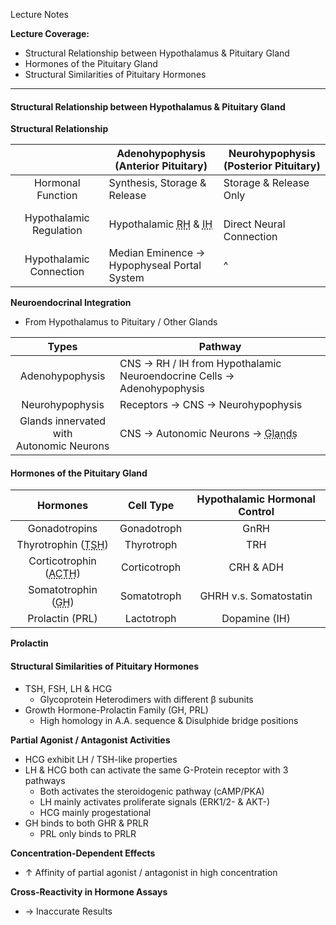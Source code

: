 Lecture Notes

**Lecture Coverage:**
- Structural Relationship between Hypothalamus & Pituitary Gland
- Hormones of the Pituitary Gland
- Structural Similarities of Pituitary Hormones

---
#### **Structural Relationship between Hypothalamus & Pituitary Gland**
**Structural Relationship**

|                         | Adenohypophysis<br>(Anterior Pituitary)                                                               | Neurohypophysis<br>(Posterior Pituitary) |
| :---------------------: | ----------------------------------------------------------------------------------------------------- | ---------------------------------------- |
|    Hormonal Function    | Synthesis, Storage & Release                                                                          | Storage & Release Only                   |
| Hypothalamic Regulation | Hypothalamic <abbr Title="Releasing Hormones">RH</abbr> & <abbr Title="Inhibiting Hormones">IH</abbr> | <br>Direct Neural Connection             |
| Hypothalamic Connection | Median Eminence → <br>Hypophyseal Portal System                                                       | ^                                        |

**Neuroendocrinal Integration**
- From Hypothalamus to Pituitary / Other Glands

|                    Types                    | Pathway                                                                                   |
| :-----------------------------------------: | ----------------------------------------------------------------------------------------- |
|               Adenohypophysis               | CNS → RH / IH from Hypothalamic Neuroendocrine Cells → Adenohypophysis                    |
|               Neurohypophysis               | Receptors → CNS → Neurohypophysis                                                         |
| Glands innervated with<br>Autonomic Neurons | CNS → Autonomic Neurons → <abbr Title="e.g. Adrenal Medulla / Pineal Gland">Glands</abbr> |

#### **Hormones of the Pituitary Gland**

|                                Hormones                                |  Cell Type   | Hypothalamic Hormonal Control |
| :--------------------------------------------------------------------: | :----------: | :---------------------------: |
|                             Gonadotropins                              | Gonadotroph  |             GnRH              |
|  Thyrotrophin (<abbr Title="Thyroid Stimulating Hormone">TSH</abbr>)   |  Thyrotroph  |              TRH              |
| Corticotrophin (<abbr Title="Adenocorticotrophic Hormone">ACTH</abbr>) | Corticotroph |           CRH & ADH           |
|         Somatotrophin (<abbr Title="Growth Hormone">GH</abbr>)         | Somatotroph  |    GHRH v.s. Somatostatin     |
|                            Prolactin (PRL)                             |  Lactotroph  |         Dopamine (IH)         |

**Prolactin**


#### **Structural Similarities of Pituitary Hormones**
- TSH, FSH, LH & HCG
	- Glycoprotein Heterodimers with different β subunits
- Growth Hormone-Prolactin Family (GH, PRL)
	- High homology in A.A. sequence & Disulphide bridge positions

**Partial Agonist / Antagonist Activities**
- HCG exhibit LH / TSH-like properties
- LH & HCG both can activate the same G-Protein receptor with 3 pathways
	- Both activates the steroidogenic pathway (cAMP/PKA)
	- LH mainly activates proliferate signals (ERK1/2- & AKT-)
	- HCG mainly progestational
- GH binds to both GHR & PRLR
	- PRL only binds to PRLR

**Concentration-Dependent Effects**
- ↑ Affinity of partial agonist / antagonist in high concentration

**Cross-Reactivity in Hormone Assays**
- → Inaccurate Results